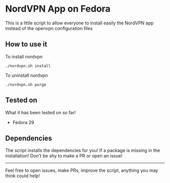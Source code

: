 # NordVPN App on Fedora #

This is a little script to allow everyone to install easily the NordVPN app instead of the openvpn configuration files

## How to use it ##

To install nordvpn

`./nordvpn.sh install`

To uninstall nordvpn

`./nordvpn.sh purge`

## Tested on ##

What it has been tested on so far!

* Fedora 29

## Dependencies ##

The script installs the dependencies for you! If a package is missing in the installation! Don't be shy to make a PR or open an issue!

----

Feel free to open issues, make PRs, improve the script, anything you may think could help!
